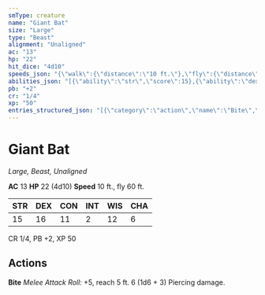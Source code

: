 ```yaml
---
smType: creature
name: "Giant Bat"
size: "Large"
type: "Beast"
alignment: "Unaligned"
ac: "13"
hp: "22"
hit_dice: "4d10"
speeds_json: "{\"walk\":{\"distance\":\"10 ft.\"},\"fly\":{\"distance\":\"60 ft.\"}}"
abilities_json: "[{\"ability\":\"str\",\"score\":15},{\"ability\":\"dex\",\"score\":16},{\"ability\":\"con\",\"score\":11},{\"ability\":\"int\",\"score\":2},{\"ability\":\"wis\",\"score\":12},{\"ability\":\"cha\",\"score\":6}]"
pb: "+2"
cr: "1/4"
xp: "50"
entries_structured_json: "[{\"category\":\"action\",\"name\":\"Bite\",\"text\":\"*Melee Attack Roll:* +5, reach 5 ft. 6 (1d6 + 3) Piercing damage.\"}]"
---
```


# Giant Bat
*Large, Beast, Unaligned*

**AC** 13
**HP** 22 (4d10)
**Speed** 10 ft., fly 60 ft.

| STR | DEX | CON | INT | WIS | CHA |
| --- | --- | --- | --- | --- | --- |
| 15 | 16 | 11 | 2 | 12 | 6 |

CR 1/4, PB +2, XP 50

## Actions

**Bite**
*Melee Attack Roll:* +5, reach 5 ft. 6 (1d6 + 3) Piercing damage.
